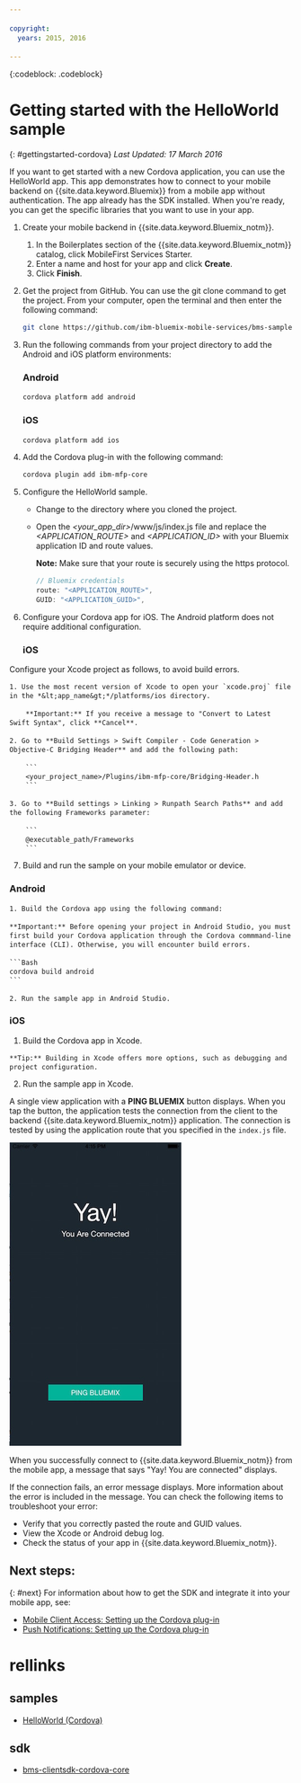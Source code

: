 ```yaml
---

copyright:
  years: 2015, 2016

---
```

<!-- Attribute definitions -->
{:codeblock: .codeblock}

# Getting started with the HelloWorld sample
{: #gettingstarted-cordova}
*Last Updated: 17 March 2016*

If you want to get started with a new Cordova application, you can use the HelloWorld app. This app demonstrates how to connect to your mobile backend on {{site.data.keyword.Bluemix}} from a mobile app without authentication. The app already has the SDK installed. When you're ready, you can get the specific libraries that you want to use in your app.

1. Create your mobile backend in {{site.data.keyword.Bluemix_notm}}.

	1. In the Boilerplates section of the {{site.data.keyword.Bluemix_notm}} catalog, click MobileFirst Services Starter.
	1. Enter a name and host for your app and click **Create**.
	1. Click **Finish**.

2. Get the project from GitHub. You can  use the git clone command to get the project. From your computer, open the terminal and then enter the following command:

	```Bash
	git clone https://github.com/ibm-bluemix-mobile-services/bms-samples-cordova-helloworld
	```

3. Run the following commands from your project directory to add the Android and iOS platform environments:

	### Android

	```Bash
	cordova platform add android
	```

	### iOS

	```Bash
	cordova platform add ios
	```

4. Add the Cordova plug-in with the following command:

	```Bash
	cordova plugin add ibm-mfp-core
	```

5. Configure the HelloWorld sample.

	* Change to the directory where you cloned the project.
	* Open the *&lt;your_app_dir&gt;*/www/js/index.js file and replace the *&lt;APPLICATION_ROUTE&gt;* and *&lt;APPLICATION_ID&gt;* with your Bluemix application ID and route values.

		**Note:** Make sure that your route is securely using the https protocol.

		```Javascript
		// Bluemix credentials
		route: "<APPLICATION_ROUTE>",
		GUID: "<APPLICATION_GUID>",
		```

6. Configure your Cordova app for iOS. The Android platform does not require additional configuration.

	### iOS
  Configure your Xcode project as follows, to avoid build errors.

	1. Use the most recent version of Xcode to open your `xcode.proj` file in the *&lt;app_name&gt;*/platforms/ios directory.

		**Important:** If you receive a message to "Convert to Latest Swift Syntax", click **Cancel**.

	2. Go to **Build Settings > Swift Compiler - Code Generation > Objective-C Bridging Header** and add the following path:

		```
		<your_project_name>/Plugins/ibm-mfp-core/Bridging-Header.h
		```

	3. Go to **Build settings > Linking > Runpath Search Paths** and add the following Frameworks parameter:

		```
		@executable_path/Frameworks
		```

7. Build and run the sample on your mobile emulator or device.

  ### Android
	1. Build the Cordova app using the following command:

    **Important:** Before opening your project in Android Studio, you must first build your Cordova application through the Cordova commmand-line interface (CLI). Otherwise, you will encounter build errors.

	```Bash
	cordova build android
	```

	2. Run the sample app in Android Studio.

  ### iOS
  1. Build the Cordova app in Xcode.

    **Tip:** Building in Xcode offers more options, such as debugging and project configuration.

  2. Run the sample app in Xcode.

A single view application with a **PING BLUEMIX** button displays. When you tap the button, the application tests the connection from the client to the backend {{site.data.keyword.Bluemix_notm}} application. The connection is tested by using the application route that you specified in the `index.js` file.


![Hello World application successfully connected to Bluemix](images/yayconnected.jpg "Figure 1. Hello World application successfully connected to Bluemix")


When you successfully connect to {{site.data.keyword.Bluemix_notm}} from the mobile app, a message that says "Yay! You are connected" displays.


<!--![Hello World application not connected to Bluemix](images/bummer_android.jpg "Figure 2. Hello World application not connected to Bluemix")-->

If the connection fails, an error message displays. More information about the error is included in the message. You can check the following items to troubleshoot your error:

- Verify that you correctly pasted the route and GUID values.
- View the Xcode or Android debug log.
- Check the status of your app in {{site.data.keyword.Bluemix_notm}}.

## Next steps:
{: #next}
For information about how to get the SDK and integrate it into your mobile app, see:
* [Mobile Client Access: Setting up the Cordova plug-in](../../services/mobileaccess/getting-started-cordova.html)
* [Push Notifications: Setting up the Cordova plug-in](../../services/mobilepush/enablepush_cordova.html#setup_sdk_cordova)

# rellinks

## samples
   * [HelloWorld (Cordova)](https://github.com/ibm-bluemix-mobile-services/bms-samples-cordova-helloworld)

## sdk
   * [bms-clientsdk-cordova-core](https://github.com/ibm-bluemix-mobile-services/bms-clientsdk-cordova-plugin-core)

<!--## api
   * [Core API](https://classicdocs.{DomainName}/docs/api/content/api/mobilefirst/cordova/core-api-doc/overview-summary.html)
-->
